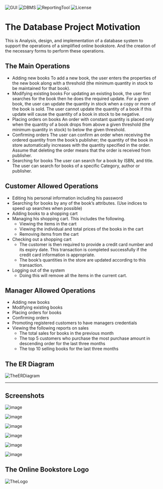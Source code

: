 ![GUI](https://img.shields.io/badge/GUI-JavaFX%20-orange.svg)
![DBMS](https://img.shields.io/badge/Database%20Management%20System-MySQL%20-violet.svg)
![ReportingTool](https://img.shields.io/badge/Reporting%20Tool-JasperReports%20-green.svg)
![License](https://img.shields.io/badge/License-GPL&ndash;3.0%20-blue.svg)

# The Database Project Motivation
This is Analysis, design, and implementation of a database system to support the operations of a simplified online bookstore. And the creation of the necessary forms to perform these operations. 

<!-- ![TheLogo](https://user-images.githubusercontent.com/58489322/148835338-cd3a77e4-ae24-4198-bc7e-5609d941af63.png) -->

## The Main Operations
* Adding new books
To add a new book, the user enters the properties of the new book along with a threshold (the minimum
quantity in stock to be maintained for that book).
* Modifying existing books
For updating an existing book, the user first searches for the book then he does the required update. For a given
book, the user can update the quantity in stock when a copy or more of the book is sold. The user cannot update
the quantity of a book if this update will cause the quantity of a book in stock to be negative.
* Placing orders on books
An order with constant quantity is placed only when the quantity of a book drops from above a given threshold
(the minimum quantity in stock) to below the given threshold.
* Confirming orders
The user can confirm an order when receiving the ordered quantity from the book’s publisher; the quantity of
the book in store automatically increases with the quantity specified in the order. Assume that deleting the order
means that the order is received from publisher.
* Searching for books
The user can search for a book by ISBN, and title. The user can search for books of a specific Category, author
or publisher.

## Customer Allowed Operations
* Editing his personal information including his password
* Searching for books by any of the book’s attributes. (Use indices to speed up searches when possible)
* Adding books to a shopping cart
* Managing his shopping cart. This includes the following.
  * Viewing the items in the cart
  * Viewing the individual and total prices of the books in the cart
  * Removing items from the cart
* Checking out a shopping cart
  * The customer is then required to provide a credit card number and its expiry date. This transaction is completed successfully if the credit card information is appropriate.
  * The book’s quantities in the store are updated according to this transaction.
* Logging out of the system
  * Doing this will remove all the items in the current cart.
## Manager Allowed Operations
* Adding new books
* Modifying existing books
* Placing orders for books
* Confirming orders
* Promoting registered customers to have managers credentials
* Viewing the following reports on sales
  * The total sales for books in the previous month
  * The top 5 customers who purchase the most purchase amount in descending order for the last three months
  * The top 10 selling books for the last three months

## The ER Diagram
![TheERDiagram](https://user-images.githubusercontent.com/58489322/148833104-20bfae60-b2c1-415c-a327-f3d357e07c32.png)

---

## Screenshots
![image](https://user-images.githubusercontent.com/58489322/151219333-0d3267bf-b18e-4750-be3b-1c5de424eae6.png)

![image](https://user-images.githubusercontent.com/58489322/151219471-45884d1b-fb49-47b5-a236-b72c8376f5e5.png)

![image](https://user-images.githubusercontent.com/58489322/151219695-847c9e6d-712f-4212-a9f7-69600e7fe1dd.png)

![image](https://user-images.githubusercontent.com/58489322/151218761-9afa4fcd-2b73-49da-b6f8-d18417ceaee5.png)

![image](https://user-images.githubusercontent.com/58489322/151219864-bf6f6366-5675-4854-be91-1aa0de2012ca.png)

![image](https://user-images.githubusercontent.com/58489322/151220650-e2d85d8a-f1a3-492b-b725-483abb9e8304.png)


## The Online Bookstore Logo
![TheLogo](https://user-images.githubusercontent.com/58489322/148835338-cd3a77e4-ae24-4198-bc7e-5609d941af63.png)

